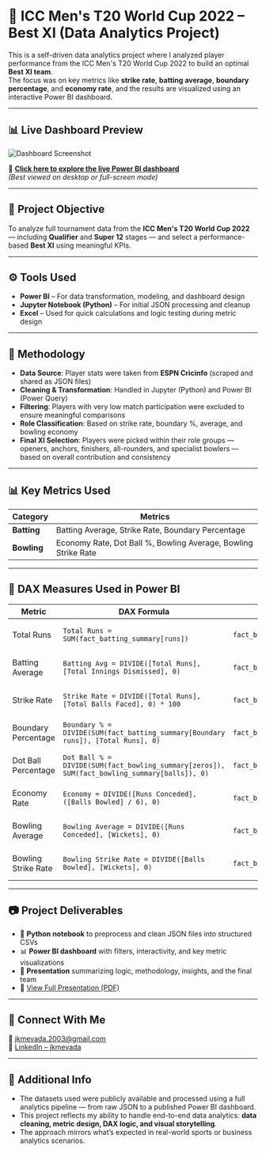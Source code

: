 # 🏏 ICC Men's T20 World Cup 2022 – Best XI (Data Analytics Project)

This is a self-driven data analytics project where I analyzed player performance from the ICC Men's T20 World Cup 2022 to build an optimal **Best XI team**.  
The focus was on key metrics like **strike rate**, **batting average**, **boundary percentage**, and **economy rate**, and the results are visualized using an interactive Power BI dashboard.

---

## 📊 Live Dashboard Preview

![Dashboard Screenshot](images/t20_dashboard_preview.png)

🔗 **[Click here to explore the live Power BI dashboard](https://app.powerbi.com/view?r=eyJrIjoiOGFkMDU1MTgtNjg0Zi00MjU3LTkyYWEtMzU3ZDE2Mjc2NzQ3IiwidCI6IjVhMGZhNzk3LTgzNjgtNDY5Ni05MTBjLWZjODdhYzQ2NjlmZiJ9&pageName=ReportSection3a8cb23b814911c94608)**  
*(Best viewed on desktop or full-screen mode)*

---

## 📌 Project Objective

To analyze full tournament data from the **ICC Men's T20 World Cup 2022** — including **Qualifier** and **Super 12** stages — and select a performance-based **Best XI** using meaningful KPIs.

---

## ⚙️ Tools Used

- **Power BI** – For data transformation, modeling, and dashboard design  
- **Jupyter Notebook (Python)** – For initial JSON processing and cleanup  
- **Excel** – Used for quick calculations and logic testing during metric design

---

## 🧠 Methodology

- **Data Source**: Player stats were taken from **ESPN Cricinfo** (scraped and shared as JSON files)
- **Cleaning & Transformation**: Handled in Jupyter (Python) and Power BI (Power Query)
- **Filtering**: Players with very low match participation were excluded to ensure meaningful comparisons
- **Role Classification**: Based on strike rate, boundary %, average, and bowling economy
- **Final XI Selection**: Players were picked within their role groups — openers, anchors, finishers, all-rounders, and specialist bowlers — based on overall contribution and consistency

---

## 📊 Key Metrics Used

| Category | Metrics |
|----------|---------|
| **Batting** | Batting Average, Strike Rate, Boundary Percentage |
| **Bowling** | Economy Rate, Dot Ball %, Bowling Average, Bowling Strike Rate |

---

## 📐 DAX Measures Used in Power BI

| **Metric**            | **DAX Formula**                                                                                  | **Table**               | **Purpose**                                        |
|----------------------|--------------------------------------------------------------------------------------------------|-------------------------|----------------------------------------------------|
| Total Runs            | `Total Runs = SUM(fact_batting_summary[runs])`                                                  | `fact_batting_summary`  | Total number of runs scored                        |
| Batting Average       | `Batting Avg = DIVIDE([Total Runs], [Total Innings Dismissed], 0)`                              | `fact_batting_summary`  | Measures batting consistency                       |
| Strike Rate           | `Strike Rate = DIVIDE([Total Runs], [Total Balls Faced], 0) * 100`                              | `fact_batting_summary`  | Measures scoring speed                             |
| Boundary Percentage   | `Boundary % = DIVIDE(SUM(fact_batting_summary[Boundary runs]), [Total Runs], 0)`                | `fact_batting_summary`  | Indicates aggressive intent                        |
| Dot Ball Percentage   | `Dot Ball % = DIVIDE(SUM(fact_bowling_summary[zeros]), SUM(fact_bowling_summary[balls]), 0)`    | `fact_bowling_summary`  | Measures bowling pressure                          |
| Economy Rate          | `Economy = DIVIDE([Runs Conceded], ([Balls Bowled] / 6), 0)`                                    | `fact_bowling_summary`  | Runs conceded per over                             |
| Bowling Average       | `Bowling Average = DIVIDE([Runs Conceded], [Wickets], 0)`                                       | `fact_bowling_summary`  | Runs conceded per wicket                           |
| Bowling Strike Rate   | `Bowling Strike Rate = DIVIDE([Balls Bowled], [Wickets], 0)`                                    | `fact_bowling_summary`  | Balls taken to get a wicket                        |

---
## 📷 Project Deliverables

- 📓 **Python notebook** to preprocess and clean JSON files into structured CSVs  
- 📊 **Power BI dashboard** with filters, interactivity, and key metric visualizations  
- 🎯 **Presentation** summarizing logic, methodology, insights, and the final team  
- 📄 [View Full Presentation (PDF)](documents/WC_T20_2022_Best_11-Presentation.pdf)


---

## 🔗 Connect With Me

📧 jkmevada.2003@gmail.com  
🔗 [LinkedIn – jkmevada](https://linkedin.com/in/jkmevada)

---

## 🧾 Additional Info

- The datasets used were publicly available and processed using a full analytics pipeline — from raw JSON to a published Power BI dashboard.
- This project reflects my ability to handle end-to-end data analytics: **data cleaning, metric design, DAX logic, and visual storytelling**.
- The approach mirrors what’s expected in real-world sports or business analytics scenarios.
